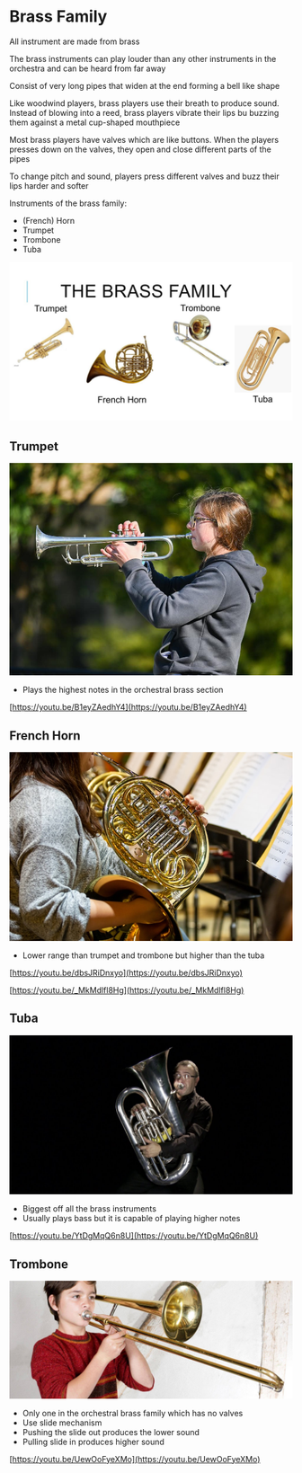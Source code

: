 # Brass Family

All instrument are made from brass

The brass instruments can play louder than any other instruments in the orchestra and can be heard from far away

Consist of very long pipes that widen at the end forming a bell like shape

Like woodwind players, brass players use their breath to produce sound. Instead of blowing into a reed, brass players vibrate their lips bu buzzing them against a metal cup-shaped mouthpiece

Most brass players have valves which are like buttons. When the players presses down on the valves, they open and close different parts of the pipes

To change pitch and sound, players press different valves and buzz their lips harder and softer

Instruments of the brass family:

- (French) Horn
- Trumpet
- Trombone
- Tuba

![Untitled](Brass%20Fami%207fdf9/Untitled.png)

## Trumpet

![Untitled](Brass%20Fami%207fdf9/Untitled%201.png)

- Plays the highest notes in the orchestral brass section

[https://youtu.be/B1eyZAedhY4](https://youtu.be/B1eyZAedhY4)

## French Horn

![Untitled](Brass%20Fami%207fdf9/Untitled%202.png)

- Lower range than trumpet and trombone but higher than the tuba

[https://youtu.be/dbsJRiDnxyo](https://youtu.be/dbsJRiDnxyo)

[https://youtu.be/_MkMdlfl8Hg](https://youtu.be/_MkMdlfl8Hg)

## Tuba

![Untitled](Brass%20Fami%207fdf9/Untitled%203.png)

- Biggest off all the brass instruments
- Usually plays bass but it is capable of playing higher notes

[https://youtu.be/YtDgMqQ6n8U](https://youtu.be/YtDgMqQ6n8U)

## Trombone

![Untitled](Brass%20Fami%207fdf9/Untitled%204.png)

- Only one in the orchestral brass family which has no valves
- Use slide mechanism
- Pushing the slide out produces the lower sound
- Pulling slide in produces higher sound

[https://youtu.be/UewOoFyeXMo](https://youtu.be/UewOoFyeXMo)